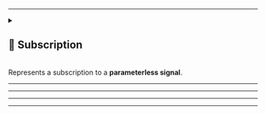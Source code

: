
---

<details>
  <summary>
    <h2 id="subscription">🧩 Subscription</h2>
    <br> Represents a subscription to a <b>parameterless signal</b>.
  </summary>

<br>

```csharp
public readonly struct Subscription : IDisposable
```

---

### 🏗️ Constructors

#### `Subscription(ISignal, Action)`

```csharp
public Subscription(ISignal signal, Action action)
```

- **Description:** Initializes a new subscription for a parameterless signal.
- **Parameters:**
    - `signal` — The signal source.
    - `action` — The delegate to unsubscribe on disposal.

---

### 🏹 Methods

#### `Dispose()`

```csharp
public void Dispose()
```

- **Description:** Unsubscribes the associated action from the signal source.

---

### 🗂 Example of Usage

```csharp
//Assume we have a instance of ISignal
ISignal signal = ...

//Subscribe on the signal    
Subscription subscription = signal.Subscribe(lambda);

// Later, dispose to unsubscribe
subscription.Dispose();
```

</details>

---


---


---


---

